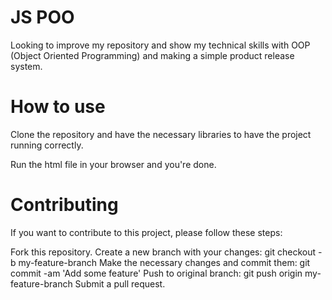 # JS POO

Looking to improve my repository and show my technical skills with OOP (Object Oriented Programming) and making a simple product release system.

# How to use

Clone the repository and have the necessary libraries to have the project running correctly.

Run the html file in your browser and you're done.

# Contributing
If you want to contribute to this project, please follow these steps:

Fork this repository. Create a new branch with your changes: git checkout -b my-feature-branch Make the necessary changes and commit them: git commit -am 'Add some feature' Push to original branch: git push origin my-feature-branch Submit a pull request.
